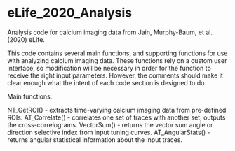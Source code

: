# eLife_2020_Analysis
Analysis code for calcium imaging data from Jain, Murphy-Baum, et al. (2020) eLife. 

This code contains several main functions, and supporting functions for use with analyzing calcium imaging data. These functions rely on a custom user interface, so modification will be necessary in order for the function to receive the right input parameters. However, the comments should make it clear enough what the intent of each code section is designed to do. 

Main functions: 

NT_GetROI() - extracts time-varying calcium imaging data from pre-defined ROIs.
AT_Correlate() - correlates one set of traces with another set, outputs the cross-correlograms.
VectorSum() - returns the vector sum angle or direction selective index from input tuning curves.
AT_AngularStats() - returns angular statistical information about the input traces. 
